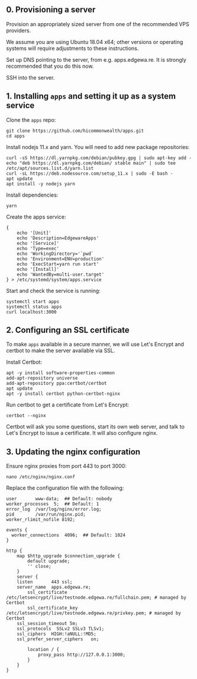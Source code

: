 ## 0. Provisioning a server

Provision an appropriately sized server from one of the recommended VPS providers.

We assume you are using Ubuntu 18.04 x64; other versions or operating systems will require adjustments to these instructions.

Set up DNS pointing to the server, from e.g. apps.edgewa.re. It is strongly recommended that you do this now.

SSH into the server.

## 1. Installing `apps` and setting it up as a system service

Clone the `apps` repo:

```
git clone https://github.com/hicommonwealth/apps.git
cd apps
```

Install nodejs 11.x and yarn. You will need to add new package repositories:
```
curl -sS https://dl.yarnpkg.com/debian/pubkey.gpg | sudo apt-key add -
echo "deb https://dl.yarnpkg.com/debian/ stable main" | sudo tee /etc/apt/sources.list.d/yarn.list
curl -sL https://deb.nodesource.com/setup_11.x | sudo -E bash -
apt update
apt install -y nodejs yarn
```

Install dependencies:
```
yarn
```

Create the apps service:
```
{
    echo '[Unit]'
    echo 'Description=EdgewareApps'
    echo '[Service]'
    echo 'Type=exec'
    echo 'WorkingDirectory='`pwd`
    echo 'Environment=ENV=production'
    echo 'ExecStart=yarn run start'
    echo '[Install]'
    echo 'WantedBy=multi-user.target'
} > /etc/systemd/system/apps.service
```

Start and check the service is running:
```
systemctl start apps
systemctl status apps
curl localhost:3000
```

## 2. Configuring an SSL certificate

To make `apps` available in a secure manner, we will use Let's Encrypt
and certbot to make the server available via SSL.

Install Certbot:

```
apt -y install software-properties-common
add-apt-repository universe
add-apt-repository ppa:certbot/certbot
apt update
apt -y install certbot python-certbot-nginx
```

Run certbot to get a certificate from Let's Encrypt:

```
certbot --nginx
```

Certbot will ask you some questions, start its own web
server, and talk to Let's Encrypt to issue a certificate.
It will also configure nginx.

## 3. Updating the nginx configuration

Ensure nginx proxies from port 443 to port 3000:

```
nano /etc/nginx/nginx.conf
```

Replace the configuration file with the following:

```
user       www-data;  ## Default: nobody
worker_processes  5;  ## Default: 1
error_log  /var/log/nginx/error.log;
pid        /var/run/nginx.pid;
worker_rlimit_nofile 8192;

events {
  worker_connections  4096;  ## Default: 1024
}

http {
    map $http_upgrade $connection_upgrade {
    	default upgrade;
    	'' close;
    }
    server {
	listen       443 ssl;
	server_name  apps.edgewa.re;
        ssl_certificate /etc/letsencrypt/live/testnode.edgewa.re/fullchain.pem; # managed by Certbot
        ssl_certificate_key /etc/letsencrypt/live/testnode.edgewa.re/privkey.pem; # managed by Certbot
	ssl_session_timeout 5m;
	ssl_protocols  SSLv2 SSLv3 TLSv1;
	ssl_ciphers  HIGH:!aNULL:!MD5;
	ssl_prefer_server_ciphers   on;

        location / {
            proxy_pass http://127.0.0.1:3000;
        }
    }
}
```
